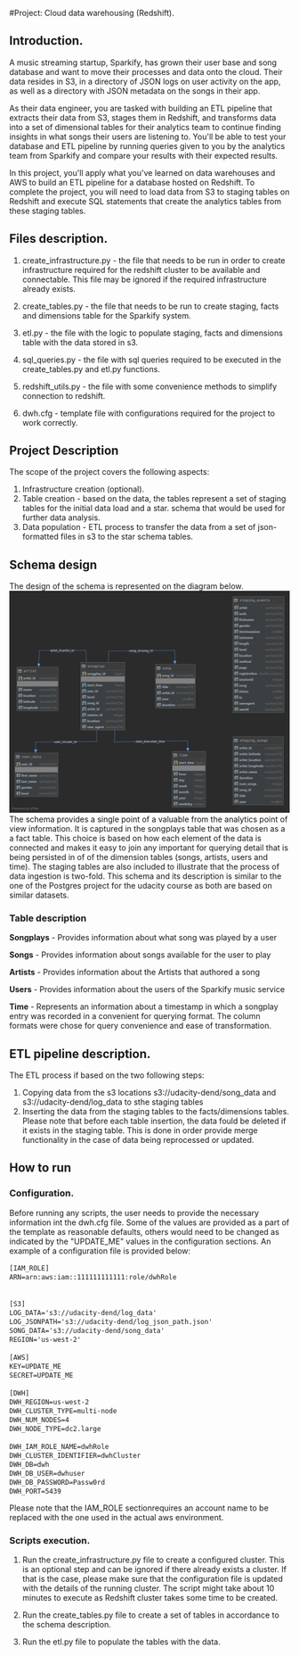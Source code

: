 #Project: Cloud data warehousing (Redshift).
## Introduction.
A music streaming startup, Sparkify, has grown their user base and song database and want to move their processes and 
data onto the cloud. Their data resides in S3, in a directory of JSON logs on user activity on the app, as well as a 
directory with JSON metadata on the songs in their app.

As their data engineer, you are tasked with building an ETL pipeline that extracts their data from S3, stages them in 
Redshift, and transforms data into a set of dimensional tables for their analytics team to continue finding insights in 
what songs their users are listening to. You'll be able to test your database and ETL pipeline by running queries given 
to you by the analytics team from Sparkify and compare your results with their expected results.

In this project, you'll apply what you've learned on data warehouses and AWS to build an ETL pipeline for a database 
hosted on Redshift. To complete the project, you will need to load data from S3 to staging tables on Redshift and 
execute SQL statements that create the analytics tables from these staging tables.

## Files description.

1. create_infrastructure.py - the file that needs to be run in order to create infrastructure required for the redshift 
cluster to be available and connectable. This file may be ignored if the required infrastructure already exists.

1. create_tables.py - the file that needs to be run to create staging, facts and dimensions table for the Sparkify 
system.

1. etl.py - the file with the logic to populate staging, facts and dimensions table with the data stored in s3.

1. sql_queries.py - the file with sql queries required to be executed in the create_tables.py and etl.py functions.

1. redshift_utils.py - the file with some convenience methods to simplify connection to redshift.

1. dwh.cfg - template file with configurations required for the project to work correctly.

## Project Description
The scope of the project covers the following aspects:

1. Infrastructure creation (optional).
1. Table creation - based on the data, the tables represent a set of staging tables for the initial data load and a star.
schema that would be used for further data analysis.
1. Data population - ETL process to transfer the data from a set of json-formatted files in s3 to the star schema tables.

## Schema design
The design of the schema is represented on the diagram below.
![Sparkify star schema](./project_3_dwh_redshift.png)
The schema provides a single point of a valuable from the analytics point of view information. It is captured in the 
songplays table that was chosen as a a fact table. This choice is based on how each element of the data is connected and
 makes it easy to join any important for querying detail that is being persisted in of of the dimension tables 
 (songs, artists, users and time). The staging tables are also included to illustrate that the process of data ingestion
 is two-fold. This schema and its description is similar to the one of the Postgres project for the udacity course as 
 both are based on similar datasets.
 
### Table description
**Songplays** - Provides information about what song was played by a user

**Songs** - Provides information about songs available for the user to play

**Artists** - Provides information about the Artists that authored a song

**Users** - Provides information about the users of the Sparkify music service

**Time** - Represents an information about a timestamp in which a songplay entry was recorded in a convenient for 
querying format. The column formats were chose for query convenience and ease of transformation.

## ETL pipeline description.
The ETL process if based on the two following steps:

1. Copying data from the s3 locations s3://udacity-dend/song_data and s3://udacity-dend/log_data to sthe staging tables
2. Inserting the data from the staging tables to the facts/dimensions tables. Please note that before each table 
insertion, the data fould be deleted if it exists in the staging table. This is done in order provide merge 
functionality in the case of data being reprocessed or updated.

## How to run

### Configuration.
Before running any scripts, the user needs to provide the necessary information int the dwh.cfg file. Some of the values
are provided as a part of the template as reasonable defaults, others would need to be changed as indicated by the 
"UPDATE_ME" values in the configuration sections.
An example of a configuration file is provided below:

```
[IAM_ROLE]
ARN=arn:aws:iam::111111111111:role/dwhRole


[S3]
LOG_DATA='s3://udacity-dend/log_data'
LOG_JSONPATH='s3://udacity-dend/log_json_path.json'
SONG_DATA='s3://udacity-dend/song_data'
REGION='us-west-2'

[AWS]
KEY=UPDATE_ME
SECRET=UPDATE_ME

[DWH]
DWH_REGION=us-west-2
DWH_CLUSTER_TYPE=multi-node
DWH_NUM_NODES=4
DWH_NODE_TYPE=dc2.large

DWH_IAM_ROLE_NAME=dwhRole
DWH_CLUSTER_IDENTIFIER=dwhCluster
DWH_DB=dwh
DWH_DB_USER=dwhuser
DWH_DB_PASSWORD=Passw0rd
DWH_PORT=5439
```

Please note that the IAM_ROLE sectionrequires an account name to be replaced with the one used in the actual aws
environment.

### Scripts execution.

1. Run the create_infrastructure.py file to create a configured cluster. This is an optional step and can be ignored if
there already exists a cluster. If that is the case, please make sure that the configuration file is updated with the
details of the running cluster. The script might take about 10 minutes to execute as Redshift cluster takes some time
to be created.

1. Run the create_tables.py file to create a set of tables in accordance to the schema description.

1. Run the etl.py file to populate the tables with the data.






